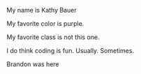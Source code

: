 My name is Kathy Bauer

My favorite color is purple.

My favorite class is not this one.

I do think coding is fun.  Usually.  Sometimes.

Brandon was here